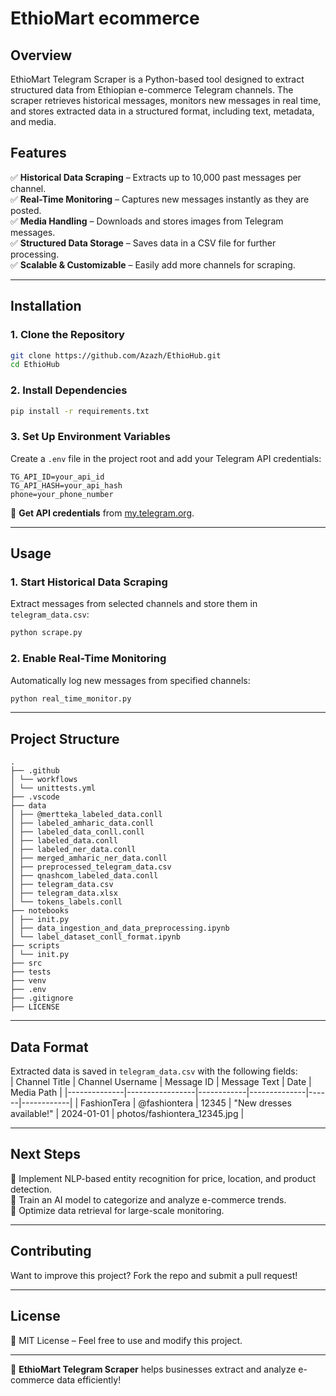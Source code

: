 # **EthioMart ecommerce**  

## **Overview**  
EthioMart Telegram Scraper is a Python-based tool designed to extract structured data from Ethiopian e-commerce Telegram channels. The scraper retrieves historical messages, monitors new messages in real time, and stores extracted data in a structured format, including text, metadata, and media.  

## **Features**  
✅ **Historical Data Scraping** – Extracts up to 10,000 past messages per channel.  
✅ **Real-Time Monitoring** – Captures new messages instantly as they are posted.  
✅ **Media Handling** – Downloads and stores images from Telegram messages.  
✅ **Structured Data Storage** – Saves data in a CSV file for further processing.  
✅ **Scalable & Customizable** – Easily add more channels for scraping.  

---

## **Installation**  

### **1. Clone the Repository**  
```bash
git clone https://github.com/Azazh/EthioHub.git
cd EthioHub
```

### **2. Install Dependencies**  
```bash
pip install -r requirements.txt
```

### **3. Set Up Environment Variables**  
Create a `.env` file in the project root and add your Telegram API credentials:  
```
TG_API_ID=your_api_id
TG_API_HASH=your_api_hash
phone=your_phone_number
```
🔹 **Get API credentials** from [my.telegram.org](https://my.telegram.org/apps).  

---

## **Usage**  

### **1. Start Historical Data Scraping**  
Extract messages from selected channels and store them in `telegram_data.csv`:  
```bash
python scrape.py
```

### **2. Enable Real-Time Monitoring**  
Automatically log new messages from specified channels:  
```bash
python real_time_monitor.py
```

---

## **Project Structure**  
```
.
├── .github
│ └── workflows
│ └── unittests.yml
├── .vscode
├── data
│ ├── @mertteka_labeled_data.conll
│ ├── labeled_amharic_data.conll
│ ├── labeled_data_conll.conll
│ ├── labeled_data.conll
│ ├── labeled_ner_data.conll
│ ├── merged_amharic_ner_data.conll
│ ├── preprocessed_telegram_data.csv
│ ├── qnashcom_labeled_data.conll
│ ├── telegram_data.csv
│ ├── telegram_data.xlsx
│ └── tokens_labels.conll
├── notebooks
│ ├── init.py
│ ├── data_ingestion_and_data_preprocessing.ipynb
│ └── label_dataset_conll_format.ipynb
├── scripts
│ └── init.py
├── src
├── tests
├── venv
├── .env
├── .gitignore
├── LICENSE
```

---

## **Data Format**  
Extracted data is saved in `telegram_data.csv` with the following fields:  
| Channel Title | Channel Username | Message ID | Message Text | Date | Media Path |
|--------------|-----------------|------------|--------------|------|------------|
| FashionTera | @fashiontera | 12345 | "New dresses available!" | 2024-01-01 | photos/fashiontera_12345.jpg |

---

## **Next Steps**  
🔹 Implement NLP-based entity recognition for price, location, and product detection.  
🔹 Train an AI model to categorize and analyze e-commerce trends.  
🔹 Optimize data retrieval for large-scale monitoring.  

---

## **Contributing**  
Want to improve this project? Fork the repo and submit a pull request!  

---

## **License**  
📜 MIT License – Feel free to use and modify this project.  

---

🚀 **EthioMart Telegram Scraper** helps businesses extract and analyze e-commerce data efficiently!
